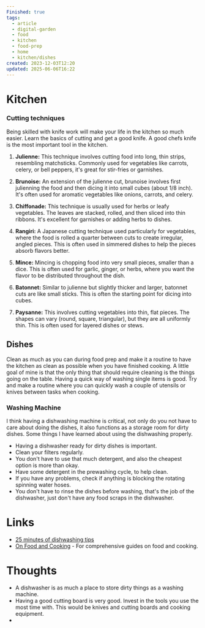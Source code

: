 ```yaml
---
Finished: true
tags:
  - article
  - digital-garden
  - food
  - kitchen
  - food-prep
  - home
  - kitchen/dishes
created: 2023-12-03T12:20
updated: 2025-06-06T16:22
---
```

# Kitchen


### Cutting techniques
Being skilled with knife work will make your life in the kitchen so much easier. Learn the basics of cutting and get a good knife. A good chefs knife is the most important tool in the kitchen.  

1. **Julienne:** This technique involves cutting food into long, thin strips, resembling matchsticks. Commonly used for vegetables like carrots, celery, or bell peppers, it's great for stir-fries or garnishes.

2. **Brunoise:** An extension of the julienne cut, brunoise involves first julienning the food and then dicing it into small cubes (about 1/8 inch). It's often used for aromatic vegetables like onions, carrots, and celery.

3. **Chiffonade:** This technique is usually used for herbs or leafy vegetables. The leaves are stacked, rolled, and then sliced into thin ribbons. It's excellent for garnishes or adding herbs to dishes.

5. **Rangiri:** A Japanese cutting technique used particularly for vegetables, where the food is rolled a quarter between cuts to create irregular, angled pieces. This is often used in simmered dishes to help the pieces absorb flavors better.

6. **Mince:** Mincing is chopping food into very small pieces, smaller than a dice. This is often used for garlic, ginger, or herbs, where you want the flavor to be distributed throughout the dish.

7. **Batonnet:** Similar to julienne but slightly thicker and larger, batonnet cuts are like small sticks. This is often the starting point for dicing into cubes.

8. **Paysanne:** This involves cutting vegetables into thin, flat pieces. The shapes can vary (round, square, triangular), but they are all uniformly thin. This is often used for layered dishes or stews.


## Dishes
Clean as much as you can during food prep and make it a routine to have the kitchen as clean as possible when you have finished cooking. A little goal of mine is that the only thing that should require cleaning is the things going on the table. 
Having a quick way of washing single items is good. Try and make a routine where you can quickly wash a couple of utensils or knives between tasks when cooking. 
### Washing Machine
I think having a dishwashing machine is critical, not only do you not have to care about doing the dishes, it also functions as a storage room for dirty dishes. Some things I have learned about using the dishwashing properly. 
- Having a dishwasher ready for dirty dishes is important. 
- Clean your filters regularly.
- You don't have to use that much detergent, and also the cheapest option is more than okay. 
- Have some detergent in the prewashing cycle, to help clean. 
- If you have any problems, check if anything is blocking the rotating spinning water hoses. 
- You don't have to rinse the dishes before washing, that's the job of the dishwasher, just don't have any food scraps in the dishwasher. 


# Links
- [25 minutes of dishwashing tips](https://youtu.be/jHP942Livy0?si=4UnAyuwldJL1iqjc)
- [On Food and Cooking](../Books/Book%20Reviews/Mich/On%20Food%20and%20Cooking.md) - For comprehensive guides on food and cooking. 

# Thoughts 
- A dishwasher is as much a place to store dirty things as a washing machine. 
- Having a good cutting board is very good. Invest in the tools you use the most time with. This would be knives and cutting boards and cooking equipment. 
- 


